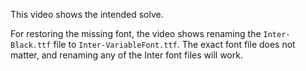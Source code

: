 This video shows the intended solve. 

For restoring the missing font, the video shows renaming the `Inter-Black.ttf` file to `Inter-VariableFont.ttf`. The exact font file
does not matter, and renaming any of the Inter font files will work. 
